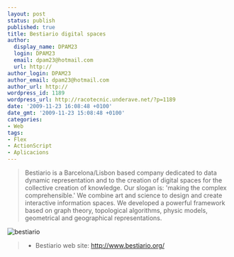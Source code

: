 ```yaml
---
layout: post
status: publish
published: true
title: Bestiario digital spaces
author:
  display_name: DPAM23
  login: DPAM23
  email: dpam23@hotmail.com
  url: http://
author_login: DPAM23
author_email: dpam23@hotmail.com
author_url: http://
wordpress_id: 1189
wordpress_url: http://racotecnic.underave.net/?p=1189
date: '2009-11-23 16:08:48 +0100'
date_gmt: '2009-11-23 15:08:48 +0100'
categories:
- Web
tags:
- Flex
- ActionScript
- Aplicacions
---
```

<blockquote>Bestiario is a Barcelona/Lisbon based company dedicated to data dynamic representation and to the creation of digital spaces for the collective creation of knowledge. Our slogan is: 'making the complex comprehensible.' We combine art and science to design and create interactive information spaces. We developed a powerful framework based on graph theory, topological algorithms, physic models, geometrical and geographical representations.</blockquote>

<img class="aligncenter size-full wp-image-1188" title="bestiario" src="{{ site.url }}/uploads/2009/11/bestiario.png" alt="bestiario" />
<blockquote>

<ul>
<li>Bestiario web site: <a rel="nofollow" href="http://www.bestiario.org/" target="_blank">http://www.bestiario.org/</a></li>
</ul>
</blockquote>
